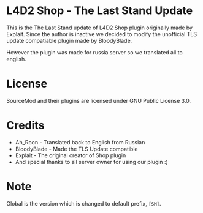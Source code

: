 # L4D2 Shop - The Last Stand Update
This is the The Last Stand update of L4D2 Shop plugin originally made by Explait.
Since the author is inactive we decided to modify the unofficial TLS update compatiable plugin made by BloodyBlade.

However the plugin was made for russia server so we translated all to english.

# License
SourceMod and their plugins are licensed under GNU Public License 3.0.

# Credits
* Ah_Roon - Translated back to English from Russian
* BloodyBlade - Made the TLS Update compatible
* Explait - The original creator of Shop plugin
* And special thanks to all server owner for using our plugin :)

# Note
Global is the version which is changed to default prefix, `[SM]`.
